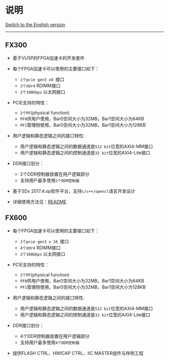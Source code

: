 # 说明

[Switch to the English version](./README.md)

---

## FX300

* 基于VU5P的FPGA加速卡的开发套件

* 每个FPGA加速卡可以使用的主要接口如下：
  - `1个pcie gen3 x8 `接口    
  - `2个ddr4` RDIMM接口
  - `2个100Gbps` 以太网接口 

* PCIE支持的特性：
    - `2个PF`(physical function)
    - `PF0`供用户使用，Bar0空间大小为32MB，Bar1空间大小为64KB
    - `PF1`管理侧使用，Bar0空间大小为32MB，Bar1空间大小为128KB

* 用户逻辑和静态逻辑之间的接口特性:
    - 用户逻辑和静态逻辑之间的数据通道是`512 bit`位宽的AXI4-MM接口
    - 用户逻辑和静态逻辑之间的控制通道是`32 bit`位宽的AXI4-Lite接口


* DDR接口划分：
  - 2个DDR控制器放置在用户逻辑部分
  - 支持用户最多使用`2个DDR控制器`

* 基于SDx 2017.4.op软件平台，支持`c/c++/opencl`语言开发设计

* 详细使用方法见：[README](./FX300/sdaccel/README_CN.md)

## FX600

* 每个FPGA加速卡可以使用的主要接口如下：
  - `1个pcie gen3 x 16 `接口    
  - `4个ddr4` RDIMM接口
  - `2个100Gbps` 以太网接口 

* PCIE支持的特性：
    - `2个PF`(physical function)
    - `PF0`供用户使用，Bar0空间大小为32MB，Bar1空间大小为64KB
    - `PF1`管理侧使用，Bar0空间大小为32MB，Bar1空间大小为128KB

* 用户逻辑和静态逻辑之间的接口特性:
    - 用户逻辑和静态逻辑之间的数据通道是`512 bit`位宽的AXI4-MM接口
    - 用户逻辑和静态逻辑之间的控制通道是`32 bit`位宽的AXI4-Lite接口

* DDR接口划分：
  - 4个DDR控制器放置在用户逻辑部分
  - 支持用户最多使用`4个DDR控制器`

* 提供FLASH CTRL、HWICAP CTRL、IIC MASTER组件与样例工程

